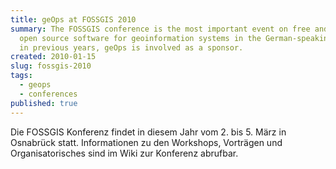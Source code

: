 ```yaml
---
title: geOps at FOSSGIS 2010
summary: The FOSSGIS conference is the most important event on free and
  open source software for geoinformation systems in the German-speaking world. As
  in previous years, geOps is involved as a sponsor.
created: 2010-01-15
slug: fossgis-2010
tags:
  - geops
  - conferences
published: true
---
```

Die FOSSGIS Konferenz findet in diesem Jahr vom 2. bis 5. März in Osnabrück statt. Informationen zu den Workshops, Vorträgen und Organisatorisches sind im Wiki zur Konferenz abrufbar.
